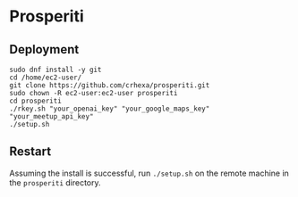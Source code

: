 # Prosperiti

## Deployment
```
sudo dnf install -y git
cd /home/ec2-user/
git clone https://github.com/crhexa/prosperiti.git
sudo chown -R ec2-user:ec2-user prosperiti
cd prosperiti
./rkey.sh "your_openai_key" "your_google_maps_key" "your_meetup_api_key"
./setup.sh
```

## Restart
Assuming the install is successful, run `./setup.sh` on the remote machine in the `prosperiti` directory. 